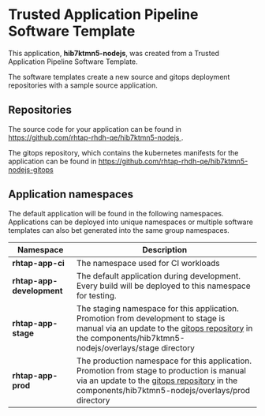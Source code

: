 # Trusted Application Pipeline Software Template

This application, **hib7ktmn5-nodejs**, was created from a Trusted Application Pipeline Software Template.

The software templates create a new source and gitops deployment repositories with a sample source application. 

## Repositories

The source code for your application can be found in [https://github.com/rhtap-rhdh-qe/hib7ktmn5-nodejs ](https://github.com/rhtap-rhdh-qe/hib7ktmn5-nodejs ).
 
The gitops repository, which contains the kubernetes manifests for the application can be found in 
[https://github.com/rhtap-rhdh-qe/hib7ktmn5-nodejs-gitops ](https://github.com/rhtap-rhdh-qe/hib7ktmn5-nodejs-gitops ) 

## Application namespaces 

The default application will be found in the following namespaces. Applications can be deployed into unique namespaces or multiple software templates can also bet generated into the same group namespaces.  

|  Namespace   |  Description   |  
| -------- | -------- |
| **rhtap-app-ci** | The namespace used for CI workloads |
| **rhtap-app-development** | The default application during development. Every build will be deployed to this namespace for testing. |
| **rhtap-app-stage** | The staging namespace for this application. Promotion from development to stage is manual via an update to the [gitops repository](https://github.com/rhtap-rhdh-qe/hib7ktmn5-nodejs-gitops ) in the components/hib7ktmn5-nodejs/overlays/stage directory |
| **rhtap-app-prod** | The production namespace for this application. Promotion from stage to production is manual via an update to the [gitops repository](https://github.com/rhtap-rhdh-qe/hib7ktmn5-nodejs-gitops ) in the components/hib7ktmn5-nodejs/overlays/prod directory |